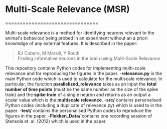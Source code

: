 # Multi-Scale Relevance (MSR)

================================

Multi-scale relevance is a method for identifying neurons relevant to the animal's behaviour being probed in an experiment without an a priori knowledge of any external features. It is described in the paper:
> RJ Cubero, M Marsili, Y Roudi<br>
> Finding informative neurons in the brain using Multi-Scale Relevance<br>

This repository contains Python codes for implementing multi-scale relevance and for reproducing the figures in the paper.
-**relevance.py** is the main Python code which is used to calculate for the multiscale relevance. In particular, the function **parallelized_relevance** takes as an input the **total number of time points** (must be the same number as the size of the spike train) and the **spike train** of a single neuron and returns as an output a scalar value which is the **multiscale relevance**.
-**src/** contains personalised Python codes (including a duplicate of relevance.py) which is used to in the paper.
-**test/** contains the personalised Python codes to reproduce the figures in the paper.
-**Flekken_Data/** contains one recording session of Stensola et. al. (2012) which is used in the paper.


